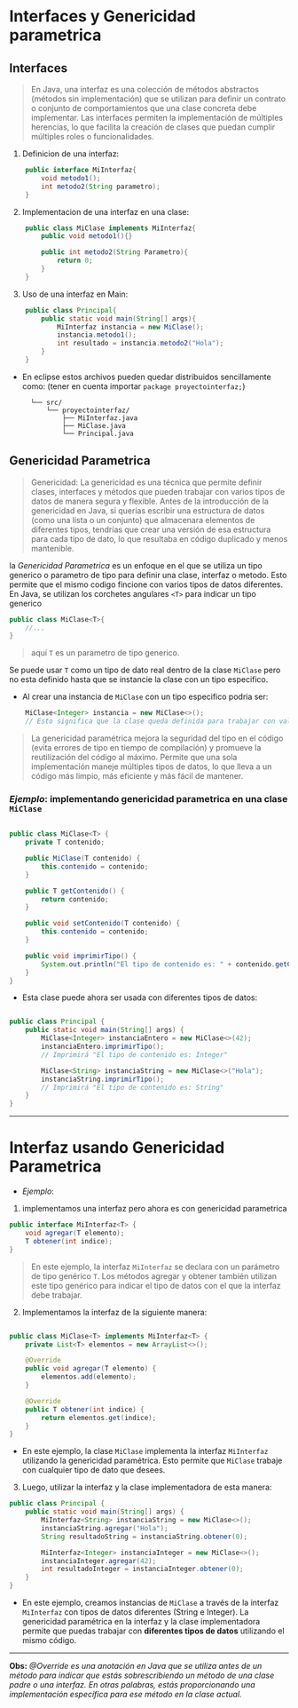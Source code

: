 # Interfaces y Genericidad parametrica


## Interfaces

>En Java, una interfaz es una colección de métodos abstractos (métodos sin implementación) que se utilizan para definir un contrato o conjunto de comportamientos que una clase concreta debe implementar. Las interfaces permiten la implementación de múltiples herencias, lo que facilita la creación de clases que puedan cumplir múltiples roles o funcionalidades.

1. Definicion de una interfaz:
```java
    public interface MiInterfaz{
        void metodo1();
        int metodo2(String parametro);
    }
```
2. Implementacion de una interfaz en una clase:

```java
    public class MiClase implements MiInterfaz{
        public void metodo1(){}

        public int metodo2(String Parametro){
            return 0;
        }
    }
```

3. Uso de una interfaz en Main:

```java
    public class Principal{
        public static void main(String[] args){
            MiInterfaz instancia = new MiClase();
            instancia.metodo1();
            int resultado = instancia.metodo2("Hola");
        }
    }
```
* En eclipse estos archivos pueden quedar distribuidos sencillamente como:
    (tener en cuenta importar `package proyectointerfaz;`)

        └── src/
            └── proyectointerfaz/
                ├── MiInterfaz.java
                ├── MiClase.java
                └── Principal.java

## Genericidad Parametrica

> Genericidad: La genericidad es una técnica que permite definir clases, interfaces y métodos que pueden trabajar con varios tipos de datos de manera segura y flexible. Antes de la introducción de la genericidad en Java, si querías escribir una estructura de datos (como una lista o un conjunto) que almacenara elementos de diferentes tipos, tendrías que crear una versión de esa estructura para cada tipo de dato, lo que resultaba en código duplicado y menos mantenible.

la *Genericidad Parametrica*  es un enfoque en el que se utiliza un tipo generico o parametro de tipo para definir una clase, interfaz o metodo. Esto permite que el mismo codigo fincione con varios tipos de datos diferentes. En Java, se utilizan los corchetes angulares `<T>` para indicar un tipo generico

```java
public class MiClase<T>{
    //...
}
```
> aquí `T` es un parametro de tipo generico. 
 
Se puede usar `T` como un tipo de dato real dentro de la clase `MiClase` pero no esta definido hasta que se instancie la clase con un tipo especifico. 
* Al crear una instancia de `MiClase` con un tipo especifico podria ser:

```java
    MiClase<Integer> instancia = new MiClase<>();
    // Esto significa que la clase queda definida para trabajar con valores de tipo Integer.
```

>La genericidad paramétrica mejora la seguridad del tipo en el código (evita errores de tipo en tiempo de compilación) y promueve la reutilización del código al máximo. Permite que una sola implementación maneje múltiples tipos de datos, lo que lleva a un código más limpio, más eficiente y más fácil de mantener.


### *Ejemplo*: implementando genericidad parametrica en una clase `MiClase`


```java

public class MiClase<T> {
    private T contenido;

    public MiClase(T contenido) {
        this.contenido = contenido;
    }

    public T getContenido() {
        return contenido;
    }

    public void setContenido(T contenido) {
        this.contenido = contenido;
    }

    public void imprimirTipo() {
        System.out.println("El tipo de contenido es: " + contenido.getClass().getSimpleName());
    }
}

```

* Esta clase puede ahora ser usada con diferentes tipos de datos:
  
```java

public class Principal {
    public static void main(String[] args) {
        MiClase<Integer> instanciaEntero = new MiClase<>(42);
        instanciaEntero.imprimirTipo(); 
        // Imprimirá "El tipo de contenido es: Integer"

        MiClase<String> instanciaString = new MiClase<>("Hola");
        instanciaString.imprimirTipo(); 
        // Imprimirá "El tipo de contenido es: String"
    }
}

```
****

# Interfaz usando Genericidad Parametrica

* *Ejemplo*:  
1. implementamos una interfaz pero ahora es con genericidad parametrica

```java
public interface MiInterfaz<T> {
    void agregar(T elemento);
    T obtener(int indice);
}
```
>En este ejemplo, la interfaz `MiInterfaz` se declara con un parámetro de tipo genérico `T`. Los métodos agregar y obtener también utilizan este tipo genérico para indicar el tipo de datos con el que la interfaz debe trabajar. 

2. Implementamos la interfaz de la siguiente manera:

```java

public class MiClase<T> implements MiInterfaz<T> {
    private List<T> elementos = new ArrayList<>();

    @Override
    public void agregar(T elemento) {
        elementos.add(elemento);
    }

    @Override
    public T obtener(int indice) {
        return elementos.get(indice);
    }
}

```
* En este ejemplo, la clase `MiClase` implementa la interfaz `MiInterfaz` utilizando la genericidad paramétrica. Esto permite que `MiClase` trabaje con cualquier tipo de dato que desees.
  
3. Luego, utilizar la interfaz y la clase implementadora de esta manera:
```java
public class Principal {
    public static void main(String[] args) {
        MiInterfaz<String> instanciaString = new MiClase<>();
        instanciaString.agregar("Hola");
        String resultadoString = instanciaString.obtener(0);

        MiInterfaz<Integer> instanciaInteger = new MiClase<>();
        instanciaInteger.agregar(42);
        int resultadoInteger = instanciaInteger.obtener(0);
    }
}
```
* En este ejemplo, creamos instancias de `MiClase` a través de la interfaz `MiInterfaz` con tipos de datos diferentes (String e Integer). La genericidad paramétrica en la interfaz y la clase implementadora permite que puedas trabajar con **diferentes tipos de datos** utilizando el mismo código.
***
**Obs:** *@Override es una anotación en Java que se utiliza antes de un método para indicar que estás sobrescribiendo un método de una clase padre o una interfaz. En otras palabras, estás proporcionando una implementación específica para ese método en la clase actual.*




